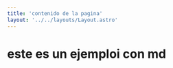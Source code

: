 ```yaml
---
title: 'contenido de la pagina'
layout: '../../layouts/Layout.astro'
---
```


# este es un ejemploi con md